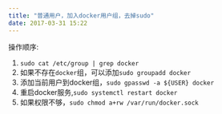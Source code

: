 ```yaml
---
title: "普通用户，加入docker用户组，去掉sudo"
date: 2017-03-31 15:22
---
```


操作顺序:
1. `sudo cat /etc/group | grep docker`
2. 如果不存在`docker`组，可以添加`sudo groupadd docker`
3. 添加当前用户到docker组，`sudo gpasswd -a ${USER} docker`
4. 重启docker服务,`sudo systemctl restart docker`
5. 如果权限不够，`sudo chmod a+rw /var/run/docker.sock`

